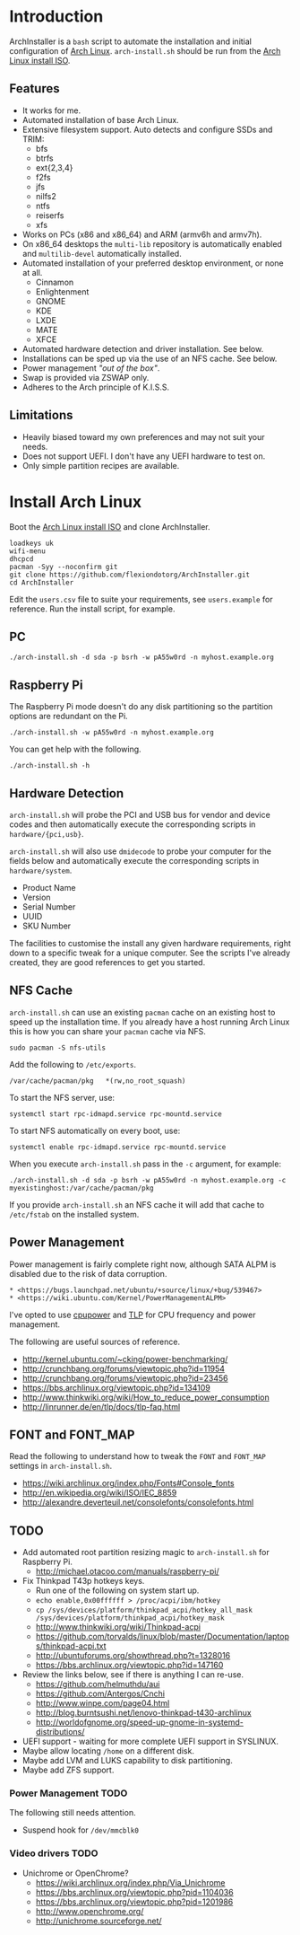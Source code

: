 # Introduction

ArchInstaller is a `bash` script to automate the installation and initial
configuration of [Arch Linux](http://www.archlinux.org). `arch-install.sh`
should be run from the [Arch Linux install ISO](https://www.archlinux.org/download/).

## Features

  * It works for me.
  * Automated installation of base Arch Linux.
  * Extensive filesystem support. Auto detects and configure SSDs and TRIM:
    * bfs
    * btrfs
    * ext{2,3,4}
    * f2fs
    * jfs
    * nilfs2
    * ntfs
    * reiserfs
    * xfs
  * Works on PCs (x86 and x86_64) and ARM (armv6h and armv7h).
  * On x86_64 desktops the `multi-lib` repository is automatically enabled and `multilib-devel` automatically installed.
  * Automated installation of your preferred desktop environment, or none at all.
    * Cinnamon
    * Enlightenment
    * GNOME
    * KDE
    * LXDE
    * MATE
    * XFCE
  * Automated hardware detection and driver installation. See below.
  * Installations can be sped up via the use of an NFS cache. See below.
  * Power management *"out of the box"*.
  * Swap is provided via ZSWAP only.
  * Adheres to the Arch principle of K.I.S.S.

## Limitations

  * Heavily biased toward my own preferences and may not suit your needs.
  * Does not support UEFI. I don't have any UEFI hardware to test on.
  * Only simple partition recipes are available.

# Install Arch Linux

Boot the [Arch Linux install ISO](https://www.archlinux.org/download/) and clone
ArchInstaller.

    loadkeys uk
    wifi-menu
    dhcpcd
    pacman -Syy --noconfirm git
    git clone https://github.com/flexiondotorg/ArchInstaller.git
    cd ArchInstaller

Edit the `users.csv` file to suite your requirements, see `users.example` for
reference. Run the install script, for example.

## PC

    ./arch-install.sh -d sda -p bsrh -w pA55w0rd -n myhost.example.org

## Raspberry Pi

The Raspberry Pi mode doesn't do any disk partitioning so the partition options
are redundant on the Pi.

    ./arch-install.sh -w pA55w0rd -n myhost.example.org

You can get help with the following.

    ./arch-install.sh -h

## Hardware Detection

`arch-install.sh` will probe the PCI and USB bus for vendor and device codes and
then automatically execute the corresponding scripts in `hardware/{pci,usb}`.

`arch-install.sh` will also use `dmidecode` to probe your computer for the fields
below and automatically execute the corresponding scripts in `hardware/system`.

  * Product Name
  * Version
  * Serial Number
  * UUID
  * SKU Number

The facilities to customise the install any given hardware requirements, right
down to a specific tweak for a unique computer. See the scripts I've already
created, they are good references to get you started.

## NFS Cache

`arch-install.sh` can use an existing `pacman` cache on an existing host to
speed up the installation time. If you already have a host running Arch Linux
this is how you can share your `pacman` cache via NFS.

    sudo pacman -S nfs-utils

Add the following to `/etc/exports`.

    /var/cache/pacman/pkg   *(rw,no_root_squash)

To start the NFS server, use:

    systemctl start rpc-idmapd.service rpc-mountd.service

To start NFS automatically on every boot, use:

    systemctl enable rpc-idmapd.service rpc-mountd.service

When you execute `arch-install.sh` pass in the `-c` argument, for example:

    ./arch-install.sh -d sda -p bsrh -w pA55w0rd -n myhost.example.org -c myexistinghost:/var/cache/pacman/pkg

If you provide `arch-install.sh` an NFS cache it will add that cache to `/etc/fstab`
on the installed system.

## Power Management

Power management is fairly complete right now, although SATA ALPM is disabled
due to the risk of data corruption.

    * <https://bugs.launchpad.net/ubuntu/+source/linux/+bug/539467>
    * <https://wiki.ubuntu.com/Kernel/PowerManagementALPM>

I've opted to use [cpupower](https://wiki.archlinux.org/index.php/CPU_Frequency_Scaling)
and [TLP](http://linrunner.de/en/tlp/tlp.html) for CPU frequency and power management. 

The following are useful sources of reference.

  * <http://kernel.ubuntu.com/~cking/power-benchmarking/>
  * <http://crunchbang.org/forums/viewtopic.php?id=11954>
  * <http://crunchbang.org/forums/viewtopic.php?id=23456>
  * <https://bbs.archlinux.org/viewtopic.php?id=134109>
  * <http://www.thinkwiki.org/wiki/How_to_reduce_power_consumption>
  * <http://linrunner.de/en/tlp/docs/tlp-faq.html>

## FONT and FONT_MAP

Read the following to understand how to tweak the `FONT` and `FONT_MAP`
settings in `arch-install.sh`.

  * <https://wiki.archlinux.org/index.php/Fonts#Console_fonts>
  * <http://en.wikipedia.org/wiki/ISO/IEC_8859>
  * <http://alexandre.deverteuil.net/consolefonts/consolefonts.html>

## TODO

  * Add automated root partition resizing magic to `arch-install.sh` for Raspberry Pi.
    * <http://michael.otacoo.com/manuals/raspberry-pi/>
  * Fix Thinkpad T43p hotkeys keys.
    * Run one of the following on system start up.
    * `echo enable,0x00ffffff > /proc/acpi/ibm/hotkey`
    * `cp /sys/devices/platform/thinkpad_acpi/hotkey_all_mask /sys/devices/platform/thinkpad_acpi/hotkey_mask`
    * <http://www.thinkwiki.org/wiki/Thinkpad-acpi>
    * <https://github.com/torvalds/linux/blob/master/Documentation/laptops/thinkpad-acpi.txt>
    * <http://ubuntuforums.org/showthread.php?t=1328016>
    * <https://bbs.archlinux.org/viewtopic.php?id=147160>
  * Review the links below, see if there is anything I can re-use.
    * <https://github.com/helmuthdu/aui>
    * <https://github.com/Antergos/Cnchi>
    * <http://www.winpe.com/page04.html>
    * <http://blog.burntsushi.net/lenovo-thinkpad-t430-archlinux>
    * <http://worldofgnome.org/speed-up-gnome-in-systemd-distributions/>
  * UEFI support - waiting for more complete UEFI support in SYSLINUX.
  * Maybe allow locating `/home` on a different disk.
  * Maybe add LVM and LUKS capability to disk partitioning.
  * Maybe add ZFS support.

### Power Management TODO

The following still needs attention.

  * Suspend hook for `/dev/mmcblk0`

### Video drivers TODO 

  * Unichrome or OpenChrome?
    * <https://wiki.archlinux.org/index.php/Via_Unichrome>
    * <https://bbs.archlinux.org/viewtopic.php?pid=1104036>
    * <https://bbs.archlinux.org/viewtopic.php?pid=1201986>
    * <http://www.openchrome.org/>
    * <http://unichrome.sourceforge.net/>

